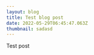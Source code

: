 ```yaml
---
layout: blog
title: Test blog post
date: 2022-05-29T06:45:47.063Z
thumbnail: sadasd
---
```


Test post
